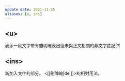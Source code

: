 ```yaml
---
update date: 2021-11-25
aliases: [u, ins]
---
```

## \<u>
表示一段文字帶有雖明確表出但未與正文相關的非文字註記(?)

## \<ins>
新加入文件的部分。
<[[刪除線|del]]>的相對用法。

